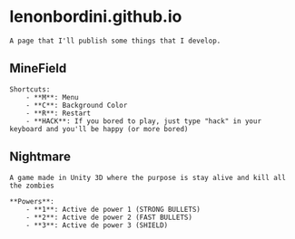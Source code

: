 # lenonbordini.github.io

    A page that I'll publish some things that I develop.

## MineField
    
    Shortcuts:
        - **M**: Menu
    	- **C**: Background Color
    	- **R**: Restart
    	- **HACK**: If you bored to play, just type "hack" in your keyboard and you'll be happy (or more bored)

## Nightmare

    A game made in Unity 3D where the purpose is stay alive and kill all the zombies
    
    **Powers**:
        - **1**: Active de power 1 (STRONG BULLETS)
        - **2**: Active de power 2 (FAST BULLETS)
        - **3**: Active de power 3 (SHIELD)
